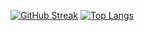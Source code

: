 [![GitHub Streak](https://streak-stats.demolab.com/?user=BigLad23&theme=gruvbox_duo)](https://git.io/streak-stats)
[![Top Langs](https://github-readme-stats.vercel.app/api/top-langs/?username=BigLad23&hide=Shaderlab,HLSL,Hack&langs_count=8&layout=compact&hide_border=true&theme=dark&bg_color=0d1117)](https://github.com/anuraghazra/github-readme-stats)
